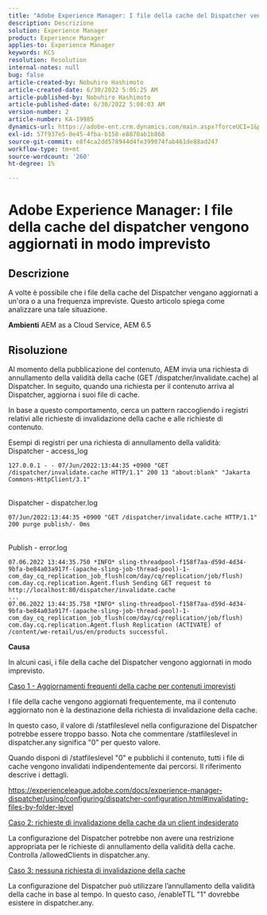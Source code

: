 ```yaml
---
title: "Adobe Experience Manager: I file della cache del Dispatcher vengono aggiornati in modo imprevisto"
description: Descrizione
solution: Experience Manager
product: Experience Manager
applies-to: Experience Manager
keywords: KCS
resolution: Resolution
internal-notes: null
bug: false
article-created-by: Nobuhiro Hashimoto
article-created-date: 6/30/2022 5:05:25 AM
article-published-by: Nobuhiro Hashimoto
article-published-date: 6/30/2022 5:08:03 AM
version-number: 2
article-number: KA-19985
dynamics-url: https://adobe-ent.crm.dynamics.com/main.aspx?forceUCI=1&pagetype=entityrecord&etn=knowledgearticle&id=b083b13c-32f8-ec11-bb3d-000d3a5b0be0
exl-id: 57f937e5-0e45-4fba-b158-e8870ab1b868
source-git-commit: e8f4ca2dd578944d4fe399074fab461de88ad247
workflow-type: tm+mt
source-wordcount: '260'
ht-degree: 1%

---
```


# Adobe Experience Manager: I file della cache del dispatcher vengono aggiornati in modo imprevisto

## Descrizione


A volte è possibile che i file della cache del Dispatcher vengano aggiornati a un&#39;ora o a una frequenza impreviste. Questo articolo spiega come analizzare una tale situazione.

<b>Ambienti</b>
AEM as a Cloud Service, AEM 6.5


## Risoluzione


Al momento della pubblicazione del contenuto, AEM invia una richiesta di annullamento della validità della cache (GET /dispatcher/invalidate.cache) al Dispatcher. In seguito, quando una richiesta per il contenuto arriva al Dispatcher, aggiorna i suoi file di cache.

In base a questo comportamento, cerca un pattern raccogliendo i registri relativi alle richieste di invalidazione della cache e alle richieste di contenuto.

Esempi di registri per una richiesta di annullamento della validità:
<br>Dispatcher - access_log


```
127.0.0.1 - - 07/Jun/2022:13:44:35 +0900 "GET /dispatcher/invalidate.cache HTTP/1.1" 200 13 "about:blank" "Jakarta Commons-HttpClient/3.1"
```

<br>Dispatcher - dispatcher.log


```
07/Jun/2022:13:44:35 +0900 "GET /dispatcher/invalidate.cache HTTP/1.1" 200 purge publish/- 0ms
```

<br>Publish - error.log


```
07.06.2022 13:44:35.750 *INFO* sling-threadpool-f158f7aa-d59d-4d34-9bfa-be84a03a917f-(apache-sling-job-thread-pool)-1-com_day_cq_replication_job_flush(com/day/cq/replication/job/flush) com.day.cq.replication.Agent.flush Sending GET request to http://localhost:80/dispatcher/invalidate.cache
...
07.06.2022 13:44:35.758 *INFO* sling-threadpool-f158f7aa-d59d-4d34-9bfa-be84a03a917f-(apache-sling-job-thread-pool)-1-com_day_cq_replication_job_flush(com/day/cq/replication/job/flush) com.day.cq.replication.Agent.flush Replication (ACTIVATE) of /content/we-retail/us/en/products successful.
```




<b>Causa</b>

In alcuni casi, i file della cache del Dispatcher vengono aggiornati in modo imprevisto.


<u>Caso 1 - Aggiornamenti frequenti della cache per contenuti imprevisti</u>

I file della cache vengono aggiornati frequentemente, ma il contenuto aggiornato non è la destinazione della richiesta di invalidazione della cache.

In questo caso, il valore di /statfileslevel nella configurazione del Dispatcher potrebbe essere troppo basso. Nota che commentare /statfileslevel in dispatcher.any significa &quot;0&quot; per questo valore.

Quando disponi di /statfileslevel &quot;0&quot; e pubblichi il contenuto, tutti i file di cache vengono invalidati indipendentemente dai percorsi. Il riferimento descrive i dettagli.

https://experienceleague.adobe.com/docs/experience-manager-dispatcher/using/configuring/dispatcher-configuration.html#invalidating-files-by-folder-level


<u>Caso 2: richieste di invalidazione della cache da un client indesiderato</u>

La configurazione del Dispatcher potrebbe non avere una restrizione appropriata per le richieste di annullamento della validità della cache. Controlla /allowedClients in dispatcher.any.


<u>Caso 3: nessuna richiesta di invalidazione della cache</u>

La configurazione del Dispatcher può utilizzare l’annullamento della validità della cache in base al tempo. In questo caso, /enableTTL &quot;1&quot; dovrebbe esistere in dispatcher.any.
